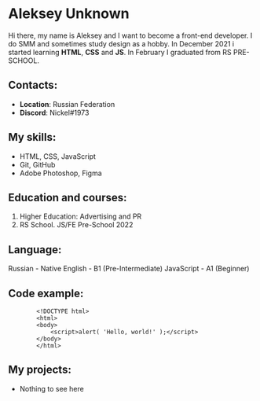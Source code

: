 
# Aleksey Unknown

Hi there, my name is Aleksey and I want to become a front-end developer. I do SMM and sometimes study design as a hobby. In December 2021 i started learning **HTML**, **CSS** and **JS**. In February I graduated from RS PRE-SCHOOL.

## Contacts:

-  **Location**: Russian Federation
-  **Discord**: Nickel#1973

## My skills:
- HTML, CSS, JavaScript
- Git, GitHub
- Adobe Photoshop, Figma

## Education and courses:

1. Higher Education: Advertising and PR
2. RS School. JS/FE Pre-School 2022

## Language:
Russian - Native
English - B1 (Pre-Intermediate)
JavaScript - A1 (Beginner)

## Code example:

            <!DOCTYPE html>
            <html>
            <body>
                <script>alert( 'Hello, world!' );</script>
            </body>
            </html>
            
## My projects:
- Nothing to see here
